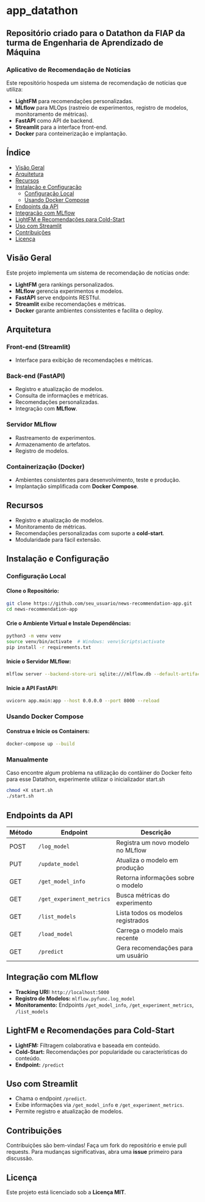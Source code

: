 # app_datathon

## Repositório criado para o Datathon da FIAP da turma de Engenharia de Aprendizado de Máquina

### Aplicativo de Recomendação de Notícias

Este repositório hospeda um sistema de recomendação de notícias que utiliza:

- **LightFM** para recomendações personalizadas.
- **MLflow** para MLOps (rastreio de experimentos, registro de modelos, monitoramento de métricas).
- **FastAPI** como API de backend.
- **Streamlit** para a interface front-end.
- **Docker** para conteinerização e implantação.

## Índice

- [Visão Geral](#visão-geral)
- [Arquitetura](#arquitetura)
- [Recursos](#recursos)
- [Instalação e Configuração](#instalação-e-configuração)
  - [Configuração Local](#configuração-local)
  - [Usando Docker Compose](#usando-docker-compose)
- [Endpoints da API](#endpoints-da-api)
- [Integração com MLflow](#integração-com-mlflow)
- [LightFM e Recomendações para Cold-Start](#lightfm-e-recomendações-para-cold-start)
- [Uso com Streamlit](#uso-com-streamlit)
- [Contribuições](#contribuições)
- [Licença](#licença)

## Visão Geral

Este projeto implementa um sistema de recomendação de notícias onde:

- **LightFM** gera rankings personalizados.
- **MLflow** gerencia experimentos e modelos.
- **FastAPI** serve endpoints RESTful.
- **Streamlit** exibe recomendações e métricas.
- **Docker** garante ambientes consistentes e facilita o deploy.

## Arquitetura

### Front-end (Streamlit)

- Interface para exibição de recomendações e métricas.

### Back-end (FastAPI)

- Registro e atualização de modelos.
- Consulta de informações e métricas.
- Recomendações personalizadas.
- Integração com **MLflow**.

### Servidor MLflow

- Rastreamento de experimentos.
- Armazenamento de artefatos.
- Registro de modelos.

### Containerização (Docker)

- Ambientes consistentes para desenvolvimento, teste e produção.
- Implantação simplificada com **Docker Compose**.

## Recursos

- Registro e atualização de modelos.
- Monitoramento de métricas.
- Recomendações personalizadas com suporte a **cold-start**.
- Modularidade para fácil extensão.

## Instalação e Configuração

### Configuração Local

#### Clone o Repositório:

```bash
git clone https://github.com/seu_usuario/news-recommendation-app.git
cd news-recommendation-app
```

#### Crie o Ambiente Virtual e Instale Dependências:

```bash
python3 -m venv venv
source venv/bin/activate  # Windows: venv\Scripts\activate
pip install -r requirements.txt
```

#### Inicie o Servidor MLflow:

```bash
mlflow server --backend-store-uri sqlite:///mlflow.db --default-artifact-root ./mlruns --host 0.0.0.0 --port 5000
```

#### Inicie a API FastAPI:

```bash
uvicorn app.main:app --host 0.0.0.0 --port 8000 --reload
```

### Usando Docker Compose

#### Construa e Inicie os Containers:

```bash
docker-compose up --build
```

### Manualmente
Caso encontre algum problema na utilização do contâiner do Docker feito para esse Datathon, experimente utilizar o inicializador start.sh

```bash
chmod +X start.sh
./start.sh
```

## Endpoints da API

| Método | Endpoint               | Descrição                                |
|--------|-----------------------|------------------------------------------|
| POST   | `/log_model`         | Registra um novo modelo no MLflow       |
| PUT    | `/update_model`      | Atualiza o modelo em produção           |
| GET    | `/get_model_info`    | Retorna informações sobre o modelo      |
| GET    | `/get_experiment_metrics` | Busca métricas do experimento         |
| GET    | `/list_models`       | Lista todos os modelos registrados      |
| GET    | `/load_model`        | Carrega o modelo mais recente           |
| GET    | `/predict`         | Gera recomendações para um usuário      |

## Integração com MLflow

- **Tracking URI:** `http://localhost:5000`
- **Registro de Modelos:** `mlflow.pyfunc.log_model`
- **Monitoramento:** Endpoints `/get_model_info`, `/get_experiment_metrics`, `/list_models`

## LightFM e Recomendações para Cold-Start

- **LightFM:** Filtragem colaborativa e baseada em conteúdo.
- **Cold-Start:** Recomendações por popularidade ou características do conteúdo.
- **Endpoint:** `/predict`

## Uso com Streamlit

- Chama o endpoint `/predict`.
- Exibe informações via `/get_model_info` e `/get_experiment_metrics`.
- Permite registro e atualização de modelos.

## Contribuições

Contribuições são bem-vindas! Faça um fork do repositório e envie pull requests. Para mudanças significativas, abra uma **issue** primeiro para discussão.

## Licença

Este projeto está licenciado sob a **Licença MIT**.
